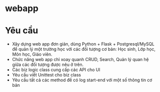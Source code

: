 # webapp
# Yêu cầu
- Xây dựng web app đơn giản, dùng Python + Flask + Postgresql/MySQL để quản lý một trường học với các đối tượng cơ bản: Học sinh, Lớp học, Môn học, Giáo viên.
- Chức năng web app chỉ xoay quanh CRUD, Search, Quản lý quan hệ giữa các đối tượng được nêu ở trên.
- Các biz logic class cung cấp các API cho UI
- Yêu cầu viết Unittest cho biz class
- Yêu cầu tất cả các method đề có log start-end với một số thông tin cơ bản
